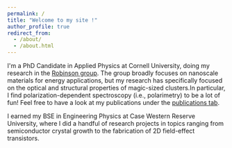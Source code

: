 ```yaml
---
permalink: /
title: "Welcome to my site !"
author_profile: true
redirect_from: 
  - /about/
  - /about.html
---
```


I'm a PhD Candidate in Applied Physics at Cornell University, doing my research in the [Robinson group](https://therobinsongroup.org/). The group broadly focuses on nanoscale materials for energy applications, but my research has specifically focused on the optical and structural properties of magic-sized clusters.In particular, I find polarization-dependent spectroscopy (i.e., polarimetry) to be a lot of fun! Feel free to have a look at my publications under the [publications tab](https://yougrass.github.io/publications/).

I earned my BSE in Engineering Physics at Case Western Reserve University, where I did a handful of research projects in topics ranging from semiconductor crystal growth to the fabrication of 2D field-effect transistors.
